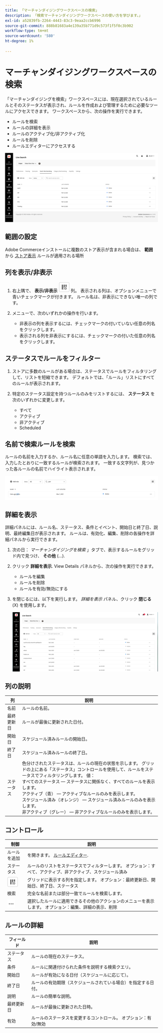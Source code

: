 ```yaml
---
title: 「マーチャンダイジングワークスペースの検索」
description: 「検索マーチャンダイジングワークスペースの使い方を学びます。」
exl-id: a52839fb-2264-4443-83c3-9eaa2ccb6996
source-git-commit: 888b81683a4e139a35b771d9c573f1f5f0c3b902
workflow-type: tm+mt
source-wordcount: '580'
ht-degree: 1%

---
```


# マーチャンダイジングワークスペースの検索

「マーチャンダイジングを検索」ワークスペースには、現在選択されているルールとそのステータスが表示され、ルールを作成および管理するために必要なツールにアクセスできます。 ワークスペースから、次の操作を実行できます。

* ルールを検索
* ルールの詳細を表示
* ルールのアクティブ化/非アクティブ化
* ルールを削除
* ルールエディターにアクセスする

![マーチャンダイジングワークスペースの検索](assets/rules-workspace.png)

## 範囲の設定

Adobe Commerceインストールに複数のストア表示が含まれる場合は、 **範囲** から [ストア表示](https://experienceleague.adobe.com/docs/commerce-admin/start/setup/websites-stores-views.html#scope-settings) ルールが適用される場所

## 列を表示/非表示

1. 右上隅で、 **表示/非表示** ![列セレクター](assets/btn-show-hide-columns.png) 列。
表示される列は、オプションメニューで青いチェックマークが付きます。 ルール名は、非表示にできない唯一の列です。

1. メニューで、次のいずれかの操作を行います。

   * 非表示の列を表示するには、チェックマークの付いていない任意の列名をクリックします。
   * 表示される列を非表示にするには、チェックマークの付いた任意の列名をクリックします。

## ステータスでルールをフィルター

1. ストアに多数のルールがある場合は、ステータスでルールをフィルタリングして、リストを短縮できます。 デフォルトでは、「ルール」リストにすべてのルールが表示されます。

1. 特定のステータス設定を持つルールのみをリストするには、 **ステータス** を次のいずれかに変更します。

   * すべて
   * アクティブ
   * 非アクティブ
   * Scheduled

## 名前で検索ルールを検索

ルールの名前を入力するか、ルール名に任意の単語を入力します。
検索では、入力したとおりに一致するルールが検索されます。 一致する文字列が、見つかった各ルールの名前でハイライト表示されます。

![ルール — 名前で検索](assets/rules-workspace-search-name.png)

## 詳細を表示

詳細パネルには、ルール名、ステータス、条件とイベント、開始日と終了日、説明、最終編集日が表示されます。 ルールは、有効化、編集、削除の各操作を詳細パネルから実行できます。

1. 次の日： *マーチャンダイジングを検索* 」タブで、表示するルールをグリッド内で見つけ、 **その他** (...).
1. クリック **詳細を表示**.
View Details パネルから、次の操作を実行できます。

   * ルールを編集
   * ルールを削除
   * ルールを有効/無効にする

1. を閉じるには、以下を実行します。 *詳細を表示* パネル、クリック **閉じる** (X) を使用します。

   ![ルール — 詳細](assets/rules-workspace-details.png)

## 列の説明

| 列 | 説明 |
|--- |--- |
| 名前 | ルールの名前。 |
| 最終更新日 | ルールが最後に更新された日付。 |
| 開始日 | スケジュール済みルールの開始日。 |
| 終了日 | スケジュール済みルールの終了日。 |
| ステータス | 色分けされたステータスは、ルールの現在の状態を示します。 グリッドの上にある「ステータス」コントロールを使用して、ルールをステータスでフィルタリングします。 値：<br />すべてのステータス — ステータスに関係なく、すべてのルールを表示します。<br />アクティブ（青） — アクティブなルールのみを表示します。<br />スケジュール済み（オレンジ） — スケジュール済みルールのみを表示します。<br />非アクティブ（グレー） — 非アクティブなルールのみを表示します。 |

## コントロール

| 制御 | 説明 |
|--- |--- |
| ルールを追加 | を開きます。 [ルールエディター](rules-add.md). |
| ステータス | ルールのリストをステータスでフィルターします。 オプション：すべて、アクティブ、非アクティブ、スケジュール済み |
| ![列セレクター](assets/btn-show-hide-columns.png) | グリッドに表示する列を指定します。 オプション：最終更新日、開始日、終了日、ステータス |
| 検索 | 完全な名前または部分一致でルールを検索します。 |
| ![その他のセレクター](assets/btn-more.png) | 選択したルールに適用できるその他のアクションのメニューを表示します。 オプション：編集、詳細の表示、削除 |

## ルールの詳細

| フィールド | 説明 |
|--- |--- |
| ステータス | ルールの現在のステータス。 |
| 条件 | ルールに関連付けられた条件を説明する検索クエリ。 |
| 開始日 | ルールが有効になる日付（スケジュールに応じて）。 |
| 終了日 | ルールの有効期限（スケジュールされている場合）を指定する日付。 |
| 説明 | ルールの簡単な説明。 |
| 最終更新日 | ルールが最後に更新された日時。 |
| 有効 | ルールのステータスを変更するコントロール。 オプション：有効/無効 |
